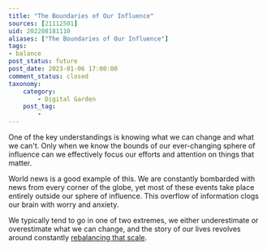 ```yaml
---
title: "The Boundaries of Our Influence"
sources: [21112501]
uid: 202208181110
aliases: ["The Boundaries of Our Influence"]
tags:
- balance
post_status: future
post_date: 2023-01-06 17:00:00
comment_status: closed
taxonomy:
    category:
        - Digital Garden
    post_tag:
        - 
---
```


One of the key understandings is knowing what we can change and what we can't. Only when we know the bounds of our ever-changing sphere of influence can we effectively focus our efforts and attention on things that matter.

World news is a good example of this. We are constantly bombarded with news from every corner of the globe, yet most of these events take place entirely outside our sphere of influence. This overflow of information clogs our brain with worry and anxiety. 

We typically tend to go in one of two extremes, we either underestimate or overestimate what we can change, and the story of our lives revolves around constantly [rebalancing that scale](private-and-public-life.md).